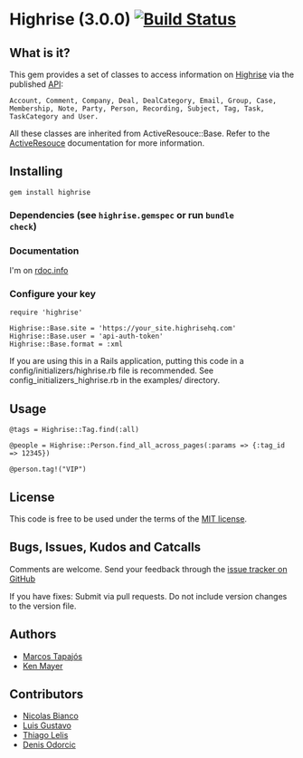 # Highrise (3.0.0) [![Build Status](https://secure.travis-ci.org/tapajos/highrise.png)](http://travis-ci.org/tapajos/highrise)

## What is it?

This gem provides a set of classes to access information on [Highrise][h] via the published [API][api]:

    Account, Comment, Company, Deal, DealCategory, Email, Group, Case, Membership, Note, Party, Person, Recording, Subject, Tag, Task, TaskCategory and User.

All these classes are inherited from ActiveResouce::Base. Refer to the [ActiveResouce][ar] documentation for more information.

## Installing

    gem install highrise

### Dependencies (see <code>highrise.gemspec</code> or run <code>bundle check</code>)

### Documentation

  I'm on [rdoc.info][rdoc]

### Configure your key
    
    require 'highrise'
    
    Highrise::Base.site = 'https://your_site.highrisehq.com'
    Highrise::Base.user = 'api-auth-token'
    Highrise::Base.format = :xml

If you are using this in a Rails application, putting this code in a config/initializers/highrise.rb
file is recommended. See config_initializers_highrise.rb in the examples/ directory.

## Usage

    @tags = Highrise::Tag.find(:all)
    
    @people = Highrise::Person.find_all_across_pages(:params => {:tag_id => 12345})
    
    @person.tag!("VIP")

## License

This code is free to be used under the terms of the [MIT license][mit].

## Bugs, Issues, Kudos and Catcalls

Comments are welcome. Send your feedback through the [issue tracker on GitHub][i]

If you have fixes: Submit via pull requests. Do not include version changes to the 
version file. 

## Authors

* [Marcos Tapajós][tapajos]
* [Ken Mayer][kmayer]

## Contributors

* [Nicolas Bianco][slainer86]
* [Luis Gustavo][luisbebop]
* [Thiago Lelis][ThiagoLelis]
* [Denis Odorcic][odorcicd]



[api]: http://developer.37signals.com/highrise
[ar]: http://api.rubyonrails.org/classes/ActiveResource/Base.html
[c]:  http://api.rubyonrails.org/classes/ActiveSupport/Cache
[h]:  http://www.highrisehq.com/
[i]:  https://github.com/tapajos/highrise/issues
[kmayer]: https://github.com/kmayer
[luisbebop]: https://github.com/luisbebop
[mit]:http://www.opensource.org/licenses/mit-license.php
[slainer86]: https://github.com/slainer86
[odorcicd]: https://github.com/odorcicd
[rdoc]: http://rdoc.info/projects/tapajos/highrise
[tapajos]: http://www.improveit.com.br/en/company/tapajos
[ThiagoLelis]: https://github.com/ThiagoLelis
